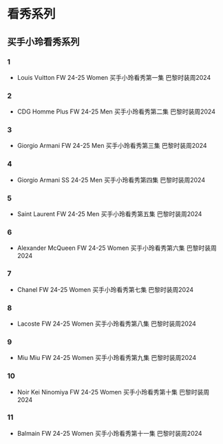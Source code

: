 # 看秀系列
## 买手小玲看秀系列
### 1
* Louis Vuitton FW 24-25 Women 买手小玲看秀第一集 巴黎时装周2024

### 2
* CDG Homme Plus FW 24-25 Men 买手小玲看秀第二集 巴黎时装周2024

### 3
* Giorgio Armani FW 24-25 Men 买手小玲看秀第三集 巴黎时装周2024

### 4
* Giorgio Armani SS 24-25 Men 买手小玲看秀第四集 巴黎时装周2024

### 5
* Saint Laurent FW 24-25 Men 买手小玲看秀第五集 巴黎时装周2024

### 6
* Alexander McQueen FW 24-25 Women 买手小玲看秀第六集 巴黎时装周2024

### 7
* Chanel FW 24-25 Women 买手小玲看秀第七集 巴黎时装周2024

### 8
* Lacoste FW 24-25 Women 买手小玲看秀第八集 巴黎时装周2024

### 9
* Miu Miu FW 24-25 Women 买手小玲看秀第九集 巴黎时装周2024

### 10
* Noir Kei Ninomiya FW 24-25 Women 买手小玲看秀第十集 巴黎时装周2024

### 11
* Balmain FW 24-25 Women 买手小玲看秀第十一集 巴黎时装周2024
